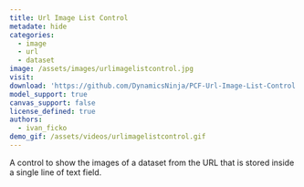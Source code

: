 ```yaml
---
title: Url Image List Control
metadate: hide
categories:
  - image
  - url
  - dataset
image: /assets/images/urlimagelistcontrol.jpg
visit: 
download: 'https://github.com/DynamicsNinja/PCF-Url-Image-List-Control'
model_support: true
canvas_support: false
license_defined: true
authors:
  - ivan_ficko
demo_gif: /assets/videos/urlimagelistcontrol.gif
---
```

A control to show the images of a dataset from the URL that is stored inside a single line of text field.
